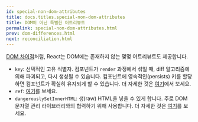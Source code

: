 ```yaml
---
id: special-non-dom-attributes
title: docs.titles.special-non-dom-attributes
title: DOM이 아닌 특별한 어트리뷰트
permalink: special-non-dom-attributes.html
prev: dom-differences.html
next: reconciliation.html
---
```


[DOM 차이점](/react/docs/dom-differences-ko-KR.html)처럼, React는 DOM에는 존재하지 않는 몇몇 어트리뷰트도 제공합니다.

- `key`: 선택적인 고유 식별자. 컴포넌트가 `render` 과정에서 섞일 때, diff 알고리즘에 의해 파괴되고, 다시 생성될 수 있습니다. 컴포넌트에 영속적인(persists) 키를 할당하면 컴포넌트가 확실히 유지되게 할 수 있습니다. 더 자세한 것은 [여기](/react/docs/multiple-components-ko-KR.html#dynamic-children)에서 보세요.
- `ref`: [여기](/react/docs/more-about-refs-ko-KR.html)를 보세요.
- `dangerouslySetInnerHTML`: 생(raw) HTML을 넣을 수 있게 합니다. 주로 DOM 문자열 관리 라이브러리와의 협력하기 위해 사용합니다. 더 자세한 것은 [여기](/react/tips/dangerously-set-inner-html.html)를 보세요.
